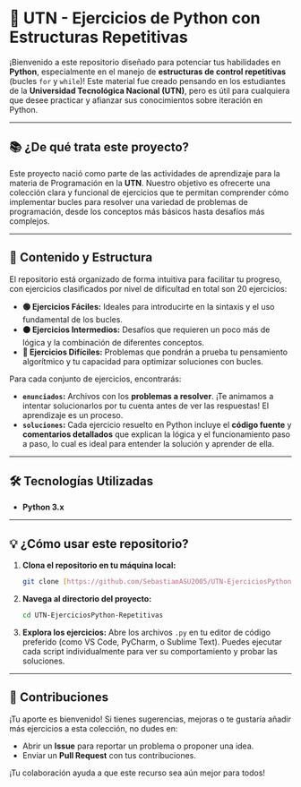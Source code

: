 # 🐍 UTN - Ejercicios de Python con Estructuras Repetitivas

¡Bienvenido a este repositorio diseñado para potenciar tus habilidades en **Python**, especialmente en el manejo de **estructuras de control repetitivas** (bucles `for` y `while`)! Este material fue creado pensando en los estudiantes de la **Universidad Tecnológica Nacional (UTN)**, pero es útil para cualquiera que desee practicar y afianzar sus conocimientos sobre iteración en Python.

---

## 📚 ¿De qué trata este proyecto?

Este proyecto nació como parte de las actividades de aprendizaje para la materia de Programación en la **UTN**. Nuestro objetivo es ofrecerte una colección clara y funcional de ejercicios que te permitan comprender cómo implementar bucles para resolver una variedad de problemas de programación, desde los conceptos más básicos hasta desafíos más complejos.

---

## 🚀 Contenido y Estructura

El repositorio está organizado de forma intuitiva para facilitar tu progreso, con ejercicios clasificados por nivel de dificultad en total son 20 ejercicios:

* **🟢 Ejercicios Fáciles:** Ideales para introducirte en la sintaxis y el uso fundamental de los bucles.
* **🟠 Ejercicios Intermedios:** Desafíos que requieren un poco más de lógica y la combinación de diferentes conceptos.
* **🔴 Ejercicios Difíciles:** Problemas que pondrán a prueba tu pensamiento algorítmico y tu capacidad para optimizar soluciones con bucles.

Para cada conjunto de ejercicios, encontrarás:

* **`enunciados`:** Archivos con los **problemas a resolver**. ¡Te animamos a intentar solucionarlos por tu cuenta antes de ver las respuestas! El aprendizaje es un proceso.
* **`soluciones`:** Cada ejercicio resuelto en Python incluye el **código fuente** y **comentarios detallados** que explican la lógica y el funcionamiento paso a paso, lo cual es ideal para entender la solución y aprender de ella.

---

## 🛠️ Tecnologías Utilizadas

* **Python 3.x**

---

## 💡 ¿Cómo usar este repositorio?

1.  **Clona el repositorio en tu máquina local:**
    ```bash
    git clone [https://github.com/SebastianASU2005/UTN-EjerciciosPython-Repetitivas.git](https://github.com/SebastianASU2005/UTN-EjerciciosPython-Repetitivas.git)
    ```
2.  **Navega al directorio del proyecto:**
    ```bash
    cd UTN-EjerciciosPython-Repetitivas
    ```
3.  **Explora los ejercicios:** Abre los archivos `.py` en tu editor de código preferido (como VS Code, PyCharm, o Sublime Text). Puedes ejecutar cada script individualmente para ver su comportamiento y probar las soluciones.

---

## 🤝 Contribuciones

¡Tu aporte es bienvenido! Si tienes sugerencias, mejoras o te gustaría añadir más ejercicios a esta colección, no dudes en:

* Abrir un **Issue** para reportar un problema o proponer una idea.
* Enviar un **Pull Request** con tus contribuciones.

¡Tu colaboración ayuda a que este recurso sea aún mejor para todos!